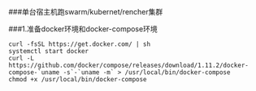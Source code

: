 ###单台宿主机跑swarm/kubernet/rencher集群

###1.准备docker环境和docker-compose环境

```
curl -fsSL https://get.docker.com/ | sh 
systemctl start docker 
curl -L https://github.com/docker/compose/releases/download/1.11.2/docker-compose-`uname -s`-`uname -m` > /usr/local/bin/docker-compose
chmod +x /usr/local/bin/docker-compose
```

